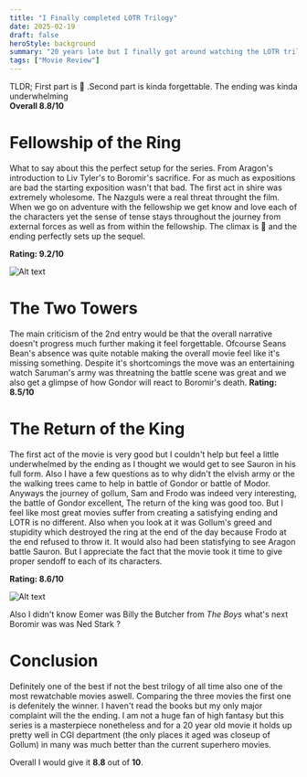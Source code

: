 ```yaml
---
title: "I Finally completed LOTR Trilogy"
date: 2025-02-19
draft: false
heroStyle: background
summary: "20 years late but I finally got around watching the LOTR trilogy so here's my review"
tags: ["Movie Review"]
---
```


TLDR; 
First part is 💎 .Second part is kinda forgettable. The ending was kinda underwhelming <br>
**Overall 8.8/10**


# Fellowship of the Ring
What to say about this the perfect setup for the series. From Aragon's introduction to Liv Tyler's to Boromir's sacrifice. For as much as expositions are bad the starting exposition wasn't that bad. The first act in shire was extremely wholesome. The Nazguls were a real threat throught the film. When we go on adventure with the fellowship we get know and love each of the characters yet the sense of tense stays throughout the journey from external forces as well as from within the fellowship. The climax is 🤌 and the ending perfectly sets up the sequel.

**Rating: 9.2/10**
<!-- ![Alt text](fellowship-of-the-ring.jpg) -->
![Alt text](/posts/LOTR/LOTR1.jpg)

# The Two Towers
The main criticism of the 2nd entry would be that the overall narrative doesn't progress much further making it feel forgettable. Ofcourse Seans Bean's absence was quite notable making the overall movie feel like it's missing something. Despite it's shortcomings the move was an entertaining watch Saruman's army was threatning the battle scene was great and we also get a glimpse of how Gondor will react to Boromir's death. 
**Rating: 8.5/10**

# The Return of the King
The first act of the movie is very good but I couldn't help but feel a little underwhelmed by the ending as I thought we would get to see Sauron in his full form. Also I have a few questions as to why didn't the elvish army or the the walking trees came to help in battle of Gondor or battle of Modor. Anyways the journey of gollum, Sam and Frodo was indeed very interesting, the battle of Gondor excellent, The return of the king was good too. But I feel like most great movies suffer from creating a satisfying ending and LOTR is no different. Also when you look at it was Gollum's greed and stupidity which destroyed the ring at the end of the day because Frodo at the end refused to throw it. It would also had been statisfying to see Aragon battle Sauron. But I appreciate the fact that the movie took it time to give proper sendoff to each of its characters. 

**Rating: 8.6/10**

![Alt text](/posts/LOTR/Siege_of_Gondor_-_RotK.webp)

Also I didn't know Eomer was Billy the Butcher from *The Boys* what's next Boromir was was Ned Stark ?


# Conclusion
Definitely one of the best if not the best trilogy of all time also one of the most rewatchable movies aswell. Comparing the three movies the first one is defenitely the winner. I haven't read the books but my only major complaint will the the ending. I am not a huge fan of high fantasy but this series is a masterpiece nonetheless and for a 20 year old movie it holds up pretty well in CGI department (the only places it aged was closeup of Gollum) in many was much better than the current superhero movies.

Overall I would give it **8.8** out of **10**.